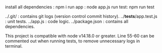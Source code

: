 <!-- Below are commands to install and run this project -->

install all dependencies : npm i
run app : node app.js
run test: npm run test

<!-- File Tree -->

../.git/ : contains git logs (version control commit history).
../__tests__/app.test.js : unit tests.
../app.js : code logic.
../package.json : contains all dependencies.

<!-- General Info-->

This project is compatible with node v14.18.0 or greater.
Line 55-60 can be commented out when running tests, to remove unnecessary logs in terminal.